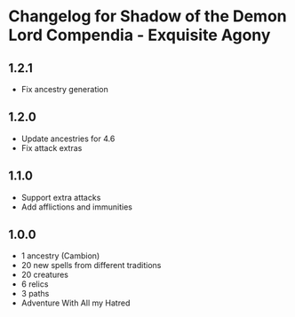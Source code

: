 # Changelog for Shadow of the Demon Lord Compendia - Exquisite Agony

## 1.2.1

- Fix ancestry generation

## 1.2.0

- Update ancestries for 4.6
- Fix attack extras

## 1.1.0

- Support extra attacks
- Add afflictions and immunities

## 1.0.0

- 1 ancestry (Cambion)
- 20 new spells from different traditions
- 20 creatures
- 6 relics
- 3 paths
- Adventure With All my Hatred
